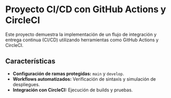# Proyecto CI/CD con GitHub Actions y CircleCI
Este proyecto demuestra la implementación de un flujo de integración y entrega 
continua (CI/CD) utilizando herramientas como GitHub Actions y CircleCI.
## Características
- **Configuración de ramas protegidas:** `main` y `develop`.
- **Workflows automatizados:** Verificación de sintaxis y simulación de 
  despliegues.
- **Integración con CircleCI:** Ejecución de builds y pruebas.
